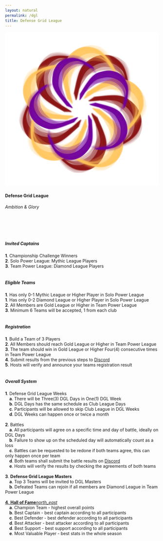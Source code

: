 ```yaml
---
layout: natural
permalink: /dgl
title: Defense Grid League
---
```


<div class="row">
    <div class="col s12 m12 l12 center-align header-white">
        <a href="{{site.url}}/dgl2ps"><img class="header-img responsive-img" id="logo" src="/assets/img/DGL.png"/></a>
        <h4 class="logo-text text-natural-green">Defense Grid League</h4>
        <h6 class="logo-sub-text text-natural-green">Ambition & Glory</h6>
        <br>
        <br>
    </div>
</div>
<div class="container">
    <div class="row">
        <div class="col s12 m12 l12 text-white">
            <br>
            <h5 class="text-white">Invited Captains</h5>
            <h7><b>1</b>. Championship Challenge Winners</h7><br>
            <h7><b>2</b>. Solo Power League: Mythic League Players</h7><br>
            <h7><b>3</b>. Team Power League: Diamond League Players</h7><br>
            <br>
            <h5 class="text-white">Eligible Teams</h5>
            <h7><b>1</b>. Has only 0-1 Mythic League or Higher Player in Solo Power League</h7><br>
            <h7><b>1</b>. Has only 0-2 Diamond League or Higher Player in Solo Power League</h7><br>
            <h7><b>2</b>. All Members are Gold League or Higher in Team Power League</h7><br>
            <h7><b>3</b>. Minimum 6 Teams will be accepted, 1 from each club</h7><br>
            <br>
            <h5 class="text-white">Registration</h5>
            <h7><b>1</b>. Build a Team of 3 Players</h7><br>
            <h7><b>2</b>. All Members should reach Gold League or Higher in Team Power League</h7><br>
            <h7><b>3</b>. The team should win in Gold League or Higher Four(4) consecutive times in Team Power League</h7><br>
            <h7><b>4</b>. Submit results from the previous steps to <u><a class="text-white" href="{{site.url}}/#chat">Discord</a></u></h7><br>
            <h7><b>5</b>. Hosts will verify and announce your teams registration result</h7><br>
            <br>
            <h5 class="text-white">Overall System</h5>
            <h7><b>1</b>. Defense Grid League Weeks</h7><br>
            &emsp;<h7><b>a</b>. There will be Three(3) DGL Days in One(1) DGL Week</h7><br>
            &emsp;<h7><b>b</b>. DGL Days has the same schedule as Club League Days</h7><br>
            &emsp;<h7><b>c</b>. Participants will be allowed to skip Club League in DGL Weeks</h7><br>
            &emsp;<h7><b>d</b>. DGL Weeks can happen once or twice a month</h7><br><br>
            <h7><b>2</b>. Battles</h7><br>
            &emsp;<h7><b>a</b>. All participants will agree on a specific time and day of battle, ideally on DGL Days</h7><br>
            &emsp;<h7><b>b</b>. Failure to show up on the scheduled day will automatically count as a loss</h7><br>
            &emsp;<h7><b>c</b>. Battles can be requested to be redone if both teams agree, this can only happen once per team</h7><br>
            &emsp;<h7><b>d</b>. Both teams shall submit the battle results on <u><a class="text-white" href="{{site.url}}/#chat">Discord</a></u></h7><br>
            &emsp;<h7><b>e</b>. Hosts will verify the results by checking the agreements of both teams</h7><br><br>
            <h7><b>3</b>. <b>Defense Grid League Masters</b></h7><br>
            &emsp;<h7><b>a</b>. Top 3 Teams will be invited to DGL Masters</h7><br>
            &emsp;<h7><b>b</b>. Defeated Teams can rejoin if all members are Diamond League in Team Power League</h7><br><br>
            <a class="text-white" href="{{site.url}}/hall-of-fame"><h7><b>4</b>. <b>Hall of Fame</b><i class="material-icons tiny dirty-white">north_east</i></h7></a><br>
            &emsp;<h7><b>a</b>. Champion Team - highest overall points</h7><br>
            &emsp;<h7><b>b</b>. Best Captain - best captain according to all participants</h7><br>
            &emsp;<h7><b>c</b>. Best Defender - best defender according to all participants</h7><br>
            &emsp;<h7><b>d</b>. Best Attacker - best attacker according to all participants</h7><br>
            &emsp;<h7><b>d</b>. Best Support - best support according to all participants</h7><br>
            &emsp;<h7><b>e</b>. Most Valuable Player - best stats in the whole season</h7><br>
            <br><br><br>
        </div>
    </div>
</div>